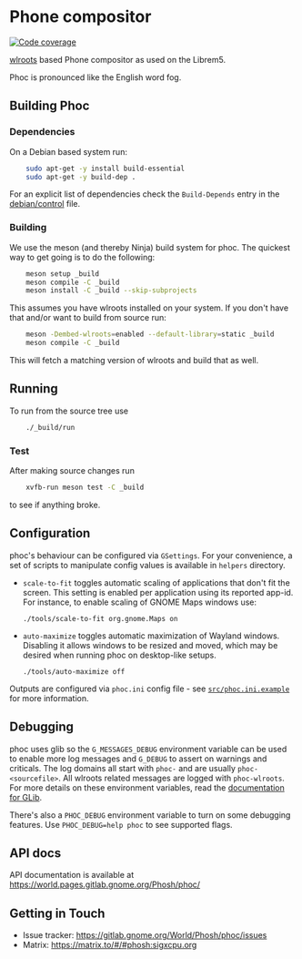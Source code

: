 # Phone compositor

[![Code coverage](https://gitlab.gnome.org/World/Phosh/phoc/badges/main/coverage.svg)](https://gitlab.gnome.org/World/Phosh/phoc/-/commits/main)

[wlroots][1] based Phone compositor as used on the Librem5.

Phoc is pronounced like the English word fog.

## Building Phoc

### Dependencies

On a Debian based system run:

```sh
    sudo apt-get -y install build-essential
    sudo apt-get -y build-dep .
```

For an explicit list of dependencies check the `Build-Depends` entry in the
[debian/control][2] file.

### Building

We use the meson (and thereby Ninja) build system for phoc. The quickest
way to get going is to do the following:

```sh
    meson setup _build
    meson compile -C _build
    meson install -C _build --skip-subprojects
```

This assumes you have wlroots installed on your system. If you don't have that
and/or want to build from source run:

```sh
    meson -Dembed-wlroots=enabled --default-library=static _build
    meson compile -C _build
```

This will fetch a matching version of wlroots and build that as well.

## Running

To run from the source tree use

```sh
    ./_build/run
```

### Test

After making source changes run

```sh
    xvfb-run meson test -C _build
```

to see if anything broke.

## Configuration

phoc's behaviour can be configured via `GSettings`. For your convenience,
a set of scripts to manipulate config values is available in `helpers`
directory.

- `scale-to-fit` toggles automatic scaling of applications that don't fit
  the screen. This setting is enabled per application using its reported
  app-id. For instance, to enable scaling of GNOME Maps windows use:

      ./tools/scale-to-fit org.gnome.Maps on

- `auto-maximize` toggles automatic maximization of Wayland windows.
  Disabling it allows windows to be resized and moved, which may be desired
  when running phoc on desktop-like setups.

      ./tools/auto-maximize off

Outputs are configured via `phoc.ini` config file - see [`src/phoc.ini.example`][3]
for more information.

## Debugging

phoc uses glib so the `G_MESSAGES_DEBUG` environment variable can be
used to enable more log messages and `G_DEBUG` to assert on warnings
and criticals. The log domains all start with `phoc-` and are usually
`phoc-<sourcefile>`. All wlroots related messages are logged with
`phoc-wlroots`.
For more details on these environment variables, read the [documentation for GLib][4].

There's also a `PHOC_DEBUG` environment variable to turn on some debugging
features. Use `PHOC_DEBUG=help phoc` to see supported flags.

## API docs

API documentation is available at <https://world.pages.gitlab.gnome.org/Phosh/phoc/>

## Getting in Touch

- Issue tracker: <https://gitlab.gnome.org/World/Phosh/phoc/issues>
- Matrix: <https://matrix.to/#/#phosh:sigxcpu.org>

[1]: https://gitlab.freedesktop.org/wlroots/
[2]: debian/control
[3]: src/phoc.ini.example
[4]: https://docs.gtk.org/glib/running.html#environment-variables
